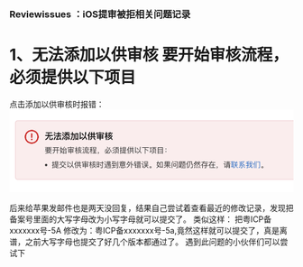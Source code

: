 ### Reviewissues ：iOS提审被拒相关问题记录

# 1、无法添加以供审核 要开始审核流程，必须提供以下项目
点击添加以供审核时报错：
![enter image description here](https://github.com/MrHT/Reviewissues/blob/main/review.png?raw=true)

后来给苹果发邮件也是两天没回复，结果自己尝试着查看最近的修改记录，发现把备案号里面的大写字母改为小写字母就可以提交了。
类似这样：
把粤ICP备xxxxxxx号-5A 修改为：粤ICP备xxxxxxx号-5a,竟然这样就可以提交了，真是离谱，之前大写字母也提交了好几个版本都通过了。
遇到此问题的小伙伴们可以尝试下
